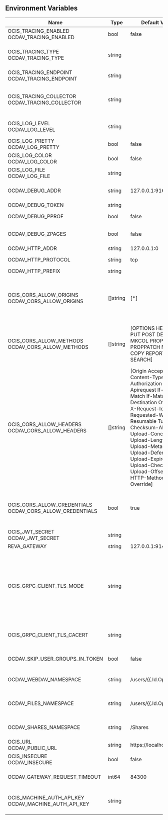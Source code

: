 ## Environment Variables

| Name | Type | Default Value | Description |
|------|------|---------------|-------------|
| OCIS_TRACING_ENABLED<br/>OCDAV_TRACING_ENABLED | bool | false | Activates tracing.|
| OCIS_TRACING_TYPE<br/>OCDAV_TRACING_TYPE | string |  | The type of tracing. Defaults to "", which is the same as "jaeger". Allowed tracing types are "jaeger" and "" as of now.|
| OCIS_TRACING_ENDPOINT<br/>OCDAV_TRACING_ENDPOINT | string |  | The endpoint of the tracing agent.|
| OCIS_TRACING_COLLECTOR<br/>OCDAV_TRACING_COLLECTOR | string |  | The HTTP endpoint for sending spans directly to a collector, i.e. http://jaeger-collector:14268/api/traces. Only used if the tracing endpoint is unset.|
| OCIS_LOG_LEVEL<br/>OCDAV_LOG_LEVEL | string |  | The log level. Valid values are: "panic", "fatal", "error", "warn", "info", "debug", "trace".|
| OCIS_LOG_PRETTY<br/>OCDAV_LOG_PRETTY | bool | false | Activates pretty log output.|
| OCIS_LOG_COLOR<br/>OCDAV_LOG_COLOR | bool | false | Activates colorized log output.|
| OCIS_LOG_FILE<br/>OCDAV_LOG_FILE | string |  | The path to the log file. Activates logging to this file if set.|
| OCDAV_DEBUG_ADDR | string | 127.0.0.1:9163 | Bind address of the debug server, where metrics, health, config and debug endpoints will be exposed.|
| OCDAV_DEBUG_TOKEN | string |  | Token to secure the metrics endpoint.|
| OCDAV_DEBUG_PPROF | bool | false | Enables pprof, which can be used for profiling.|
| OCDAV_DEBUG_ZPAGES | bool | false | Enables zpages, which can be used for collecting and viewing in-memory traces.|
| OCDAV_HTTP_ADDR | string | 127.0.0.1:0 | The bind address of the HTTP service.|
| OCDAV_HTTP_PROTOCOL | string | tcp | The transport protocol of the HTTP service.|
| OCDAV_HTTP_PREFIX | string |  | A URL path prefix for the handler.|
| OCIS_CORS_ALLOW_ORIGINS<br/>OCDAV_CORS_ALLOW_ORIGINS | []string | [*] | A comma-separated list of allowed CORS origins. See following chapter for more details: *Access-Control-Allow-Origin* at https://developer.mozilla.org/en-US/docs/Web/HTTP/Headers/Access-Control-Allow-Origin|
| OCIS_CORS_ALLOW_METHODS<br/>OCDAV_CORS_ALLOW_METHODS | []string | [OPTIONS HEAD GET PUT POST DELETE MKCOL PROPFIND PROPPATCH MOVE COPY REPORT SEARCH] | A comma-separated list of allowed CORS methods. See following chapter for more details: *Access-Control-Request-Method* at https://developer.mozilla.org/en-US/docs/Web/HTTP/Headers/Access-Control-Request-Method|
| OCIS_CORS_ALLOW_HEADERS<br/>OCDAV_CORS_ALLOW_HEADERS | []string | [Origin Accept Content-Type Depth Authorization Ocs-Apirequest If-None-Match If-Match Destination Overwrite X-Request-Id X-Requested-With Tus-Resumable Tus-Checksum-Algorithm Upload-Concat Upload-Length Upload-Metadata Upload-Defer-Length Upload-Expires Upload-Checksum Upload-Offset X-HTTP-Method-Override] | A comma-separated list of allowed CORS headers. See following chapter for more details: *Access-Control-Request-Headers* at https://developer.mozilla.org/en-US/docs/Web/HTTP/Headers/Access-Control-Request-Headers.|
| OCIS_CORS_ALLOW_CREDENTIALS<br/>OCDAV_CORS_ALLOW_CREDENTIALS | bool | true | Allow credentials for CORS.See following chapter for more details: *Access-Control-Allow-Credentials* at https://developer.mozilla.org/en-US/docs/Web/HTTP/Headers/Access-Control-Allow-Credentials.|
| OCIS_JWT_SECRET<br/>OCDAV_JWT_SECRET | string |  | The secret to mint and validate jwt tokens.|
| REVA_GATEWAY | string | 127.0.0.1:9142 | The CS3 gateway endpoint.|
| OCIS_GRPC_CLIENT_TLS_MODE | string |  | TLS mode for grpc connection to the go-micro based grpc services. Possible values are 'off', 'insecure' and 'on'. 'off': disables transport security for the clients. 'insecure' allows to use transport security, but disables certificate verification (to be used with the autogenerated self-signed certificates). 'on' enables transport security, including server ceritificate verification.|
| OCIS_GRPC_CLIENT_TLS_CACERT | string |  | Path/File name for the root CA certificate (in PEM format) used to validate TLS server certificates of the go-micro based grpc services.|
| OCDAV_SKIP_USER_GROUPS_IN_TOKEN | bool | false | Disables the loading of user's group memberships from the reva access token.|
| OCDAV_WEBDAV_NAMESPACE | string | /users/{{.Id.OpaqueId}} | Jail requests to /dav/webdav into this CS3 namespace. Supports template layouting with CS3 User properties.|
| OCDAV_FILES_NAMESPACE | string | /users/{{.Id.OpaqueId}} | Jail requests to /dav/files/{username} into this CS3 namespace. Supports template layouting with CS3 User properties.|
| OCDAV_SHARES_NAMESPACE | string | /Shares | The human readable path for the share jail. Relative to a users personal space root. Upcased intentionally.|
| OCIS_URL<br/>OCDAV_PUBLIC_URL | string | https://localhost:9200 | URL where oCIS is reachable for users.|
| OCIS_INSECURE<br/>OCDAV_INSECURE | bool | false | Allow insecure connections to the GATEWAY service.|
| OCDAV_GATEWAY_REQUEST_TIMEOUT | int64 | 84300 | Request timeout in seconds for requests from the oCDAV service to the GATEWAY service.|
| OCIS_MACHINE_AUTH_API_KEY<br/>OCDAV_MACHINE_AUTH_API_KEY | string |  | Machine auth API key used to validate internal requests necessary for the access to resources from other services.|